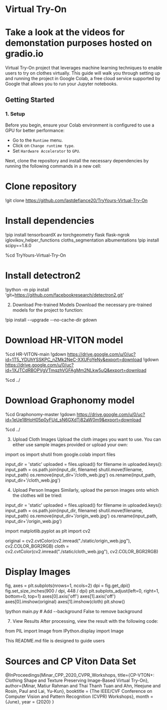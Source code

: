 # Virtual Try-On

# Take a look at the videos for demonstation purposes hosted on gradio.io

Virtual Try-On project that leverages machine learning techniques to enable users to try on clothes virtually. This guide will walk you through setting up and running the project in Google Colab, a free cloud service supported by Google that allows you to run your Jupyter notebooks.

## Getting Started

### 1. Setup

Before you begin, ensure your Colab environment is configured to use a GPU for better performance:

- Go to the `Runtime` menu.
- Click on `Change runtime type`.
- Set `Hardware Accelerator` to `GPU`.

Next, clone the repository and install the necessary dependencies by running the following commands in a new cell:


# Clone repository
!git clone https://github.com/lastdefiance20/TryYours-Virtual-Try-On

# Install dependencies
!pip install tensorboardX av torchgeometry flask flask-ngrok iglovikov_helper_functions cloths_segmentation albumentations
!pip install scipy==1.8.0

%cd TryYours-Virtual-Try-On

# Install detectron2
!python -m pip install 'git+https://github.com/facebookresearch/detectron2.git'

2. Download Pre-trained Models
Download the necessary pre-trained models for the project to function:

!pip install --upgrade --no-cache-dir gdown

# Download HR-VITON model
%cd HR-VITON-main
!gdown https://drive.google.com/u/0/uc?id=1T5_YDUhYSSKPC_nZMk2NeC-XXUFoYeNy&export=download
!gdown https://drive.google.com/u/0/uc?id=1XJTCdRBOPVgVTmqzhVGFAgMm2NLkw5uQ&export=download

%cd ../

# Download Graphonomy model
%cd Graphonomy-master
!gdown https://drive.google.com/u/0/uc?id=1eUe18HoH05p0yFUd_sN6GXdTj82aW0m9&export=download

%cd ../

3. Upload Cloth Images
Upload the cloth images you want to use. You can either use sample images provided or upload your own:

import os
import shutil
from google.colab import files


input_dir = 'static'
uploaded = files.upload()
for filename in uploaded.keys():
  input_path = os.path.join(input_dir, filename)
  shutil.move(filename, input_path)
os.remove(input_dir+'/cloth_web.jpg')
os.rename(input_path, input_dir+'/cloth_web.jpg')

4. Upload Person Images
Similarly, upload the person images onto which the clothes will be tried:


input_dir = 'static'
uploaded = files.upload()
for filename in uploaded.keys():
  input_path = os.path.join(input_dir, filename)
  shutil.move(filename, input_path)
os.remove(input_dir+'/origin_web.jpg')
os.rename(input_path, input_dir+'/origin_web.jpg')


import matplotlib.pyplot as plt
import cv2

original = cv2.cvtColor(cv2.imread("./static/origin_web.jpg"), cv2.COLOR_BGR2RGB)
cloth = cv2.cvtColor(cv2.imread("./static/cloth_web.jpg"), cv2.COLOR_BGR2RGB)

# Display Images
fig, axes = plt.subplots(nrows=1, ncols=2)
dpi = fig.get_dpi()
fig.set_size_inches(900 / dpi, 448 / dpi)
plt.subplots_adjust(left=0, right=1, bottom=0, top=1)
axes[0].axis('off')
axes[1].axis('off')
axes[0].imshow(original)
axes[1].imshow(cloth)
plt.show()

!python main.py # Add --background False to remove background

7. View Results
After processing, view the result with the following code:

from PIL import Image
from IPython.display import Image

This README.md file is designed to guide users


# Sources and CP Viton Data Set
@InProceedings{Minar_CPP_2020_CVPR_Workshops,
	title={CP-VTON+: Clothing Shape and Texture Preserving Image-Based Virtual Try-On},
	author={Minar, Matiur Rahman and Thai Thanh Tuan and Ahn, Heejune and Rosin, Paul and Lai, Yu-Kun},
	booktitle = {The IEEE/CVF Conference on Computer Vision and Pattern Recognition (CVPR) Workshops},
	month = {June},
	year = {2020}
}


